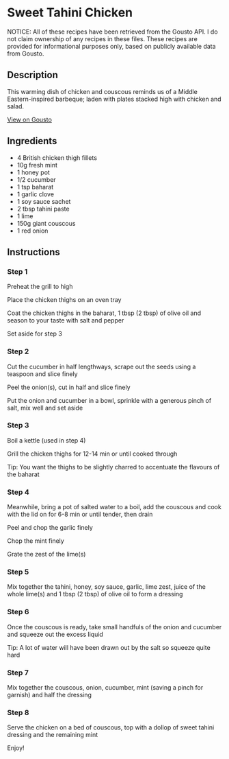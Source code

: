 # Sweet Tahini Chicken

NOTICE: All of these recipes have been retrieved from the Gousto API. I do not claim ownership of any recipes in these files. These recipes are provided for informational purposes only, based on publicly available data from Gousto.

## Description

This warming dish of chicken and couscous reminds us of a Middle Eastern-inspired barbeque; laden with plates stacked high with chicken and salad. 

[View on Gousto](https://www.gousto.co.uk/recipes/cookbook/sweet-tahini-chicken)

## Ingredients

- 4 British chicken thigh fillets
- 10g fresh mint
- 1 honey pot
- 1/2 cucumber
- 1 tsp baharat 
- 1 garlic clove
- 1 soy sauce sachet
- 2 tbsp tahini paste
- 1 lime
- 150g giant couscous
- 1 red onion

## Instructions


### Step 1

Preheat the grill to high


Place the chicken thighs on an oven tray


Coat the chicken thighs in the baharat, 1 tbsp <span class="text-danger">(2 tbsp)</span> of olive oil and season to your taste with salt and pepper


Set aside for step 3


### Step 2

Cut the cucumber in half lengthways, scrape out the seeds using a teaspoon and slice finely


Peel the onion<span class="text-danger">(s)</span>, cut in half and slice finely


Put the onion and cucumber in a bowl, sprinkle with a generous pinch of salt, mix well and set aside


### Step 3

Boil a kettle (used in step 4)


Grill the chicken thighs for 12-14 min or until cooked through


Tip: You want the thighs to be slightly charred to accentuate the flavours of the baharat


### Step 4

Meanwhile, bring a pot of salted water to a boil, add the couscous and cook with the lid on for 6-8 min or until tender, then drain


Peel and chop the garlic finely


Chop the mint finely


Grate the zest of the lime<span class="text-danger">(s)</span>


### Step 5

Mix together the tahini, honey, soy sauce, garlic, lime zest, juice of the whole lime<span class="text-danger">(s)</span> and 1 tbsp <span class="text-danger">(2 tbsp)</span> of olive oil to form a dressing


### Step 6

Once the couscous is ready, take small handfuls of the onion and cucumber and squeeze out the excess liquid


Tip: A lot of water will have been drawn out by the salt so squeeze quite hard


### Step 7

Mix together the couscous, onion, cucumber, mint (saving a pinch for garnish) and half the dressing

### Step 8

Serve the chicken on a bed of couscous, top with a dollop of sweet tahini dressing and the remaining mint


Enjoy!

